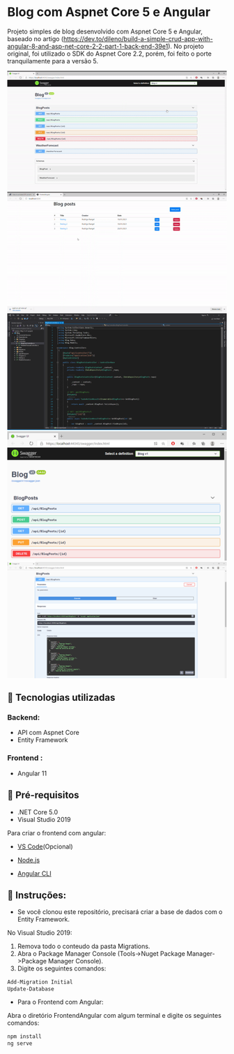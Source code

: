# Blog com Aspnet Core 5 e Angular
Projeto simples de blog desenvolvido com Aspnet Core 5 e Angular, baseado no artigo (https://dev.to/dileno/build-a-simple-crud-app-with-angular-8-and-asp-net-core-2-2-part-1-back-end-39e1). No projeto original, foi utilizado o SDK do Aspnet Core 2.2, porém, foi feito o porte tranquilamente para a versão 5.

![a001](https://github.com/rodrigorangeldev/Blog_AspNetCore5_Angular/blob/main/gif0001.gif?raw=true)
![b001](https://github.com/rodrigorangeldev/Blog_AspNetCore5_Angular/blob/main/gif0002.gif?raw=true)
![001](https://github.com/rodrigorangeldev/Blog_AspNetCore5_Angular/blob/main/001.png?raw=true)
![002](https://github.com/rodrigorangeldev/Blog_AspNetCore5_Angular/blob/main/002.png?raw=true)
![003](https://github.com/rodrigorangeldev/Blog_AspNetCore5_Angular/blob/main/003.png?raw=true)

## :floppy_disk: Tecnologias utilizadas
### Backend:
* API com Aspnet Core
* Entity Framework

### Frontend :
* Angular 11

## :pill: Pré-requisitos
* .NET Core 5.0
* Visual Studio 2019

Para criar o frontend com angular:

* [VS Code](https://code.visualstudio.com/)(Opcional)

* [Node.js](https://nodejs.org/en/)

* [Angular CLI](https://cli.angular.io/)

## :scroll: Instruções: 

* Se você clonou este repositório, precisará criar a base de dados com o Entity Framework.

No Visual Studio 2019:

1. Remova todo o conteudo da pasta Migrations.
2. Abra o Package Manager Console (Tools->Nuget Package Manager->Package Manager Console).
3. Digite os seguintes comandos:

```
Add-Migration Initial
Update-Database
```
* Para o Frontend com Angular:

Abra o diretório FrontendAngular com algum terminal e digite os seguintes comandos: 

```
npm install
ng serve
```


